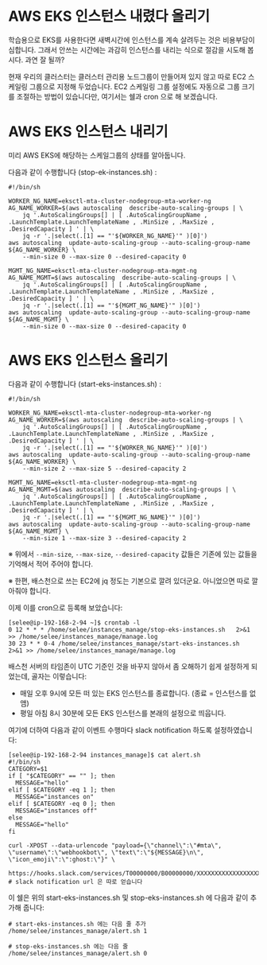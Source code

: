 # AWS EKS 인스턴스 내렸다 올리기
학습용으로 EKS를 사용한다면 새벽시간에 인스턴스를 계속 살려두는 것은 비용부담이 심합니다.
그래서 안쓰는 시간에는 과감히 인스턴스를 내리는 식으로 절감을 시도해 봅시다. 과연 잘 될까?

현재 우리의 클러스터는 클러스터 관리용 노드그룹이 만들어져 있지 않고 따로 EC2 스케일링 그룹으로 지정해 두었습니다.
EC2 스케일링 그룹 설정에도 자동으로 그룹 크기를 조절하는 방법이 있습니다만,
여기서는 쉘과 cron 으로 해 보겠습니다.

# AWS EKS 인스턴스 내리기

미리 AWS EKS에 해당하는 스케일그룹의 상태를 알아둡니다.

다음과 같이 수행합니다 (stop-ek-instances.sh) :
<pre><code>#!/bin/sh

WORKER_NG_NAME=eksctl-mta-cluster-nodegroup-mta-worker-ng
AG_NAME_WORKER=$(aws autoscaling  describe-auto-scaling-groups | \
    jq '.AutoScalingGroups[] | [ .AutoScalingGroupName , .LaunchTemplate.LaunchTemplateName , .MinSize , .MaxSize , .DesiredCapacity ] ' | \
    jq -r '.|select(.[1] == "'${WORKER_NG_NAME}'" )[0]')
aws autoscaling  update-auto-scaling-group --auto-scaling-group-name ${AG_NAME_WORKER} \
    --min-size 0 --max-size 0 --desired-capacity 0

MGMT_NG_NAME=eksctl-mta-cluster-nodegroup-mta-mgmt-ng
AG_NAME_MGMT=$(aws autoscaling  describe-auto-scaling-groups | \
    jq '.AutoScalingGroups[] | [ .AutoScalingGroupName , .LaunchTemplate.LaunchTemplateName , .MinSize , .MaxSize , .DesiredCapacity ] ' | \
    jq -r '.|select(.[1] == "'${MGMT_NG_NAME}'" )[0]')
aws autoscaling  update-auto-scaling-group --auto-scaling-group-name ${AG_NAME_MGMT} \
    --min-size 0 --max-size 0 --desired-capacity 0
</code></pre>

# AWS EKS 인스턴스 올리기
다음과 같이 수행합니다 (start-eks-instances.sh) :
<pre><code>#!/bin/sh

WORKER_NG_NAME=eksctl-mta-cluster-nodegroup-mta-worker-ng
AG_NAME_WORKER=$(aws autoscaling  describe-auto-scaling-groups | \
    jq '.AutoScalingGroups[] | [ .AutoScalingGroupName , .LaunchTemplate.LaunchTemplateName , .MinSize , .MaxSize , .DesiredCapacity ] ' | \
    jq -r '.|select(.[1] == "'${WORKER_NG_NAME}'" )[0]')
aws autoscaling  update-auto-scaling-group --auto-scaling-group-name ${AG_NAME_WORKER} \
    --min-size 2 --max-size 5 --desired-capacity 2

MGMT_NG_NAME=eksctl-mta-cluster-nodegroup-mta-mgmt-ng
AG_NAME_MGMT=$(aws autoscaling  describe-auto-scaling-groups | \
    jq '.AutoScalingGroups[] | [ .AutoScalingGroupName , .LaunchTemplate.LaunchTemplateName , .MinSize , .MaxSize , .DesiredCapacity ] ' | \
    jq -r '.|select(.[1] == "'${MGMT_NG_NAME}'" )[0]')
aws autoscaling  update-auto-scaling-group --auto-scaling-group-name ${AG_NAME_MGMT} \
    --min-size 1 --max-size 3 --desired-capacity 2
</code></pre>

※ 위에서 <code>--min-size</code>, <code>--max-size</code>, <code>--desired-capacity</code> 값들은 기존에 있는 값들을 기억해서 적어 주어야 합니다.

※ 한편, 배스천으로 쓰는 EC2에 jq 정도는 기본으로 깔려 있더군요. 아니었으면 따로 깔아줘야 합니다.

이제 이를 cron으로 등록해 보았습니다:
```
[selee@ip-192-168-2-94 ~]$ crontab -l
0 12 * * * /home/selee/instances_manage/stop-eks-instances.sh   2>&1 >> /home/selee/instances_manage/manage.log
30 23 * * 0-4 /home/selee/instances_manage/start-eks-instances.sh   2>&1 >> /home/selee/instances_manage/manage.log
```
배스천 서버의 타임존이 UTC 기준인 것을 바꾸지 않아서 좀 오해하기 쉽게 설정하게 되었는데, 골자는 이렇습니다:
* 매일 오후 9시에 모든 떠 있는 EKS 인스턴스를 종료합니다. (종료 = 인스턴스를 없앰)
* 평일 아침 8시 30분에 모든 EKS 인스턴스를 본래의 설정으로 띄웁니다.

여기에 더하여 다음과 같이 이벤트 수행마다 slack notification 하도록 설정하였습니다:
```
[selee@ip-192-168-2-94 instances_manage]$ cat alert.sh
#!/bin/sh
CATEGORY=$1
if [ "$CATEGORY" == "" ]; then
  MESSAGE="hello"
elif [ $CATEGORY -eq 1 ]; then
  MESSAGE="instances on"
elif [ $CATEGORY -eq 0 ]; then
  MESSAGE="instances off"
else
  MESSAGE="hello"
fi

curl -XPOST --data-urlencode "payload={\"channel\":\"#mta\", \"username\":\"webhookbot\", \"text\":\"${MESSAGE}\n\", \"icon_emoji\":\":ghost:\"}" \
    https://hooks.slack.com/services/T00000000/B00000000/XXXXXXXXXXXXXXXXXXXXXXXX
# slack notification url 은 따로 얻습니다
```

이 쉘은 위의 start-eks-instances.sh 및 stop-eks-instances.sh 에 다음과 같이 추가해 줍니다:
```
# start-eks-instances.sh 에는 다음 줄 추가
/home/selee/instances_manage/alert.sh 1

# stop-eks-instances.sh 에는 다음 줄 
/home/selee/instances_manage/alert.sh 0
```

